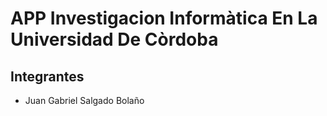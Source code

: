 # APP Investigacion Informàtica En La Universidad De Còrdoba


## Integrantes

- Juan Gabriel Salgado Bolaño

